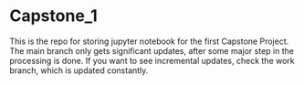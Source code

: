 # Capstone_1

This is the repo for storing jupyter notebook for the first Capstone Project.
The main branch only gets significant updates, after some major step in the processing is done.
If you want to see incremental updates, check the work branch, which is updated constantly.
